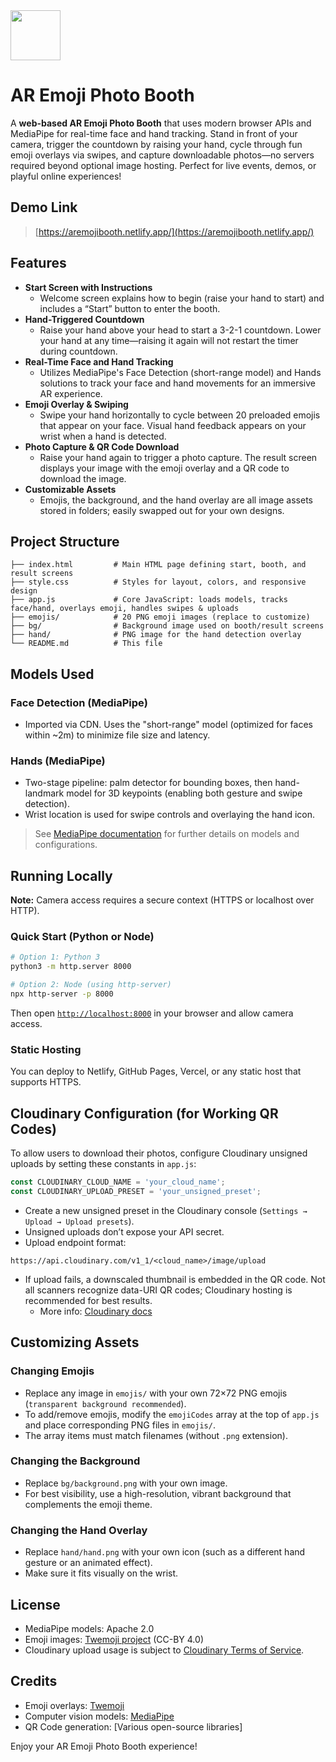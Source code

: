 <img src="https://drive.google.com/uc?export=download&id=1h0yaHvKlXBzQ15sWdyEk6Uo0Jn_4sgnP" class="logo" width="80"/>

# AR Emoji Photo Booth

A **web-based AR Emoji Photo Booth** that uses modern browser APIs and MediaPipe for real-time face and hand tracking. Stand in front of your camera, trigger the countdown by raising your hand, cycle through fun emoji overlays via swipes, and capture downloadable photos—no servers required beyond optional image hosting. Perfect for live events, demos, or playful online experiences!

## Demo Link

> [https://aremojibooth.netlify.app/](https://aremojibooth.netlify.app/)

## Features

- **Start Screen with Instructions**
    - Welcome screen explains how to begin (raise your hand to start) and includes a “Start” button to enter the booth.
- **Hand-Triggered Countdown**
    - Raise your hand above your head to start a 3-2-1 countdown. Lower your hand at any time—raising it again will not restart the timer during countdown.
- **Real-Time Face and Hand Tracking**
    - Utilizes MediaPipe's Face Detection (short-range model) and Hands solutions to track your face and hand movements for an immersive AR experience.
- **Emoji Overlay \& Swiping**
    - Swipe your hand horizontally to cycle between 20 preloaded emojis that appear on your face. Visual hand feedback appears on your wrist when a hand is detected.
- **Photo Capture \& QR Code Download**
    - Raise your hand again to trigger a photo capture. The result screen displays your image with the emoji overlay and a QR code to download the image.
- **Customizable Assets**
    - Emojis, the background, and the hand overlay are all image assets stored in folders; easily swapped out for your own designs.


## Project Structure

```
├── index.html         # Main HTML page defining start, booth, and result screens
├── style.css          # Styles for layout, colors, and responsive design
├── app.js             # Core JavaScript: loads models, tracks face/hand, overlays emoji, handles swipes & uploads
├── emojis/            # 20 PNG emoji images (replace to customize)
├── bg/                # Background image used on booth/result screens
├── hand/              # PNG image for the hand detection overlay
└── README.md          # This file
```


## Models Used

### Face Detection (MediaPipe)

- Imported via CDN. Uses the "short-range" model (optimized for faces within ~2m) to minimize file size and latency.


### Hands (MediaPipe)

- Two-stage pipeline: palm detector for bounding boxes, then hand-landmark model for 3D keypoints (enabling both gesture and swipe detection).
- Wrist location is used for swipe controls and overlaying the hand icon.

> See [MediaPipe documentation](https://mediapipe.readthedocs.io/) for further details on models and configurations.

## Running Locally

**Note:** Camera access requires a secure context (HTTPS or localhost over HTTP).

### Quick Start (Python or Node)

```bash
# Option 1: Python 3
python3 -m http.server 8000

# Option 2: Node (using http-server)
npx http-server -p 8000
```

Then open [`http://localhost:8000`](http://localhost:8000) in your browser and allow camera access.

### Static Hosting

You can deploy to Netlify, GitHub Pages, Vercel, or any static host that supports HTTPS.

## Cloudinary Configuration (for Working QR Codes)

To allow users to download their photos, configure Cloudinary unsigned uploads by setting these constants in `app.js`:

```js
const CLOUDINARY_CLOUD_NAME = 'your_cloud_name';
const CLOUDINARY_UPLOAD_PRESET = 'your_unsigned_preset';
```

- Create a new unsigned preset in the Cloudinary console (`Settings → Upload → Upload presets`).
- Unsigned uploads don’t expose your API secret.
- Upload endpoint format:

```
https://api.cloudinary.com/v1_1/<cloud_name>/image/upload
```

- If upload fails, a downscaled thumbnail is embedded in the QR code. Not all scanners recognize data-URI QR codes; Cloudinary hosting is recommended for best results.
    - More info: [Cloudinary docs](https://cloudinary.com/documentation/upload_images)


## Customizing Assets

### Changing Emojis

- Replace any image in `emojis/` with your own 72×72 PNG emojis (`transparent background recommended`).
- To add/remove emojis, modify the `emojiCodes` array at the top of `app.js` and place corresponding PNG files in `emojis/`.
- The array items must match filenames (without `.png` extension).


### Changing the Background

- Replace `bg/background.png` with your own image.
- For best visibility, use a high-resolution, vibrant background that complements the emoji theme.


### Changing the Hand Overlay

- Replace `hand/hand.png` with your own icon (such as a different hand gesture or an animated effect).
- Make sure it fits visually on the wrist.


## License

- MediaPipe models: Apache 2.0
- Emoji images: [Twemoji project](https://twemoji.twitter.com/) (CC-BY 4.0)
- Cloudinary upload usage is subject to [Cloudinary Terms of Service](https://cloudinary.com/terms).


## Credits

- Emoji overlays: [Twemoji](https://twemoji.twitter.com/)
- Computer vision models: [MediaPipe](https://mediapipe.readthedocs.io/)
- QR Code generation: [Various open-source libraries]

Enjoy your AR Emoji Photo Booth experience!

